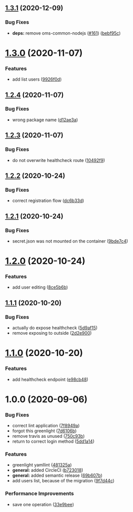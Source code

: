 ## [1.3.1](https://github.com/AEGEE/gsuite-wrapper/compare/1.3.0...1.3.1) (2020-12-09)


### Bug Fixes

* **deps:** remove oms-common-nodejs ([#161](https://github.com/AEGEE/gsuite-wrapper/issues/161)) ([bebf95c](https://github.com/AEGEE/gsuite-wrapper/commit/bebf95ce56d800fdd9c319896656d185a247516c))

# [1.3.0](https://github.com/AEGEE/gsuite-wrapper/compare/1.2.4...1.3.0) (2020-11-07)


### Features

* add list users ([9926f0d](https://github.com/AEGEE/gsuite-wrapper/commit/9926f0d6245f7d182e4599ebe79ff6be0fb3664f))

## [1.2.4](https://github.com/AEGEE/gsuite-wrapper/compare/1.2.3...1.2.4) (2020-11-07)


### Bug Fixes

* wrong package name ([d12ae3a](https://github.com/AEGEE/gsuite-wrapper/commit/d12ae3af3a7be97fcc227fbf69dabac3f8b4f9d2))

## [1.2.3](https://github.com/AEGEE/gsuite-wrapper/compare/1.2.2...1.2.3) (2020-11-07)


### Bug Fixes

* do not overwrite healthcheck route ([10492f9](https://github.com/AEGEE/gsuite-wrapper/commit/10492f9371d5b4c86ec9c8aa844da2c97261d1e7))

## [1.2.2](https://github.com/AEGEE/gsuite-wrapper/compare/1.2.1...1.2.2) (2020-10-24)


### Bug Fixes

* correct registration flow ([dc6b33d](https://github.com/AEGEE/gsuite-wrapper/commit/dc6b33dc78cd549da816c834c74dc12b16a8ad3b))

## [1.2.1](https://github.com/AEGEE/oms-gsuite-wrapper/compare/1.2.0...1.2.1) (2020-10-24)


### Bug Fixes

* secret.json was not mounted on the container ([9bde7c4](https://github.com/AEGEE/oms-gsuite-wrapper/commit/9bde7c4e23252d32fd92e73bc485352a140ec10e))

# [1.2.0](https://github.com/AEGEE/oms-gsuite-wrapper/compare/1.1.1...1.2.0) (2020-10-24)


### Features

* add user editing ([8ce5b6b](https://github.com/AEGEE/oms-gsuite-wrapper/commit/8ce5b6ba8621c784c663c27205f98171e71e93c1))

## [1.1.1](https://github.com/AEGEE/oms-gsuite-wrapper/compare/1.1.0...1.1.1) (2020-10-20)


### Bug Fixes

* actually do expose healthcheck ([5d9af15](https://github.com/AEGEE/oms-gsuite-wrapper/commit/5d9af15680bd1ab67f91062731a845f253ba49fe))
* remove exposing to outside ([2d2e900](https://github.com/AEGEE/oms-gsuite-wrapper/commit/2d2e900692de40f92fcfdb99817215d038e79d58))

# [1.1.0](https://github.com/AEGEE/oms-gsuite-wrapper/compare/1.0.0...1.1.0) (2020-10-20)


### Features

* add healthcheck endpoint ([e98cb48](https://github.com/AEGEE/oms-gsuite-wrapper/commit/e98cb48a9a60785899d4afd6b73239b7b94da252))

# 1.0.0 (2020-09-06)


### Bug Fixes

* correct lint application ([7f8949a](https://github.com/AEGEE/oms-gsuite-wrapper/commit/7f8949a52f3c5579d7b3fc0bbbd51eca25951f58))
* forgot this greenlight ([7d6106b](https://github.com/AEGEE/oms-gsuite-wrapper/commit/7d6106bc9ec810e58411201910c0f4766dd04a7a))
* remove travis as unused ([750c93b](https://github.com/AEGEE/oms-gsuite-wrapper/commit/750c93b1999023d3055f39c2458e58af1ab0e1a6))
* return to correct login method ([5dd1a14](https://github.com/AEGEE/oms-gsuite-wrapper/commit/5dd1a14752b13aa56871627eee264f5e3d513f7b))


### Features

* greenlight yamllint ([481325a](https://github.com/AEGEE/oms-gsuite-wrapper/commit/481325a216410050ac8b5fcf1667e83bcc267672))
* **general:** added CircleCI ([b723018](https://github.com/AEGEE/oms-gsuite-wrapper/commit/b723018cac388ef93e074fdf18bc61b4fcac4e02))
* **general:** added semantic release ([69b607b](https://github.com/AEGEE/oms-gsuite-wrapper/commit/69b607b5947e5d82f1c20a208bae68e0b9e7c501))
* add users list, because of the migration ([9f7d44c](https://github.com/AEGEE/oms-gsuite-wrapper/commit/9f7d44c2c824c2a9e1f5250ac858581f08b8d0f8))


### Performance Improvements

* save one operation ([33e9bee](https://github.com/AEGEE/oms-gsuite-wrapper/commit/33e9bee85eafd6cfd5d115d8e085567aeebb04b4))
